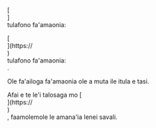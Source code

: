 [<br host>]<br action>tulafono fa'amaonia:<br code>

[<br host>](https://<br host>)<br action>tulafono fa'amaonia:<br code>.

Ole fa'ailoga fa'amaonia ole a muta ile itula e tasi.

Afai e te le'i talosaga mo [<br host>](https://<br host>)<br action>, faamolemole le amana'ia lenei savali.
